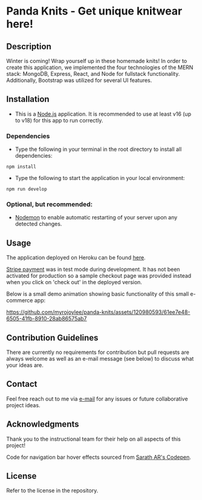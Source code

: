 # Panda Knits - Get unique knitwear here!

## Description

Winter is coming! Wrap yourself up in these homemade knits! In order to create this application, we implemented the four technologies of the MERN stack: MongoDB, Express, React, and Node for fullstack functionality. Additionally, Bootstrap was utilized for several UI features.

## Installation

- This is a [Node.js](https://nodejs.org/en) application. It is recommended to use at least v16 (up to v18) for this app to run correctly.

### Dependencies

- Type the following in your terminal in the root directory to install all dependencies:

`npm install`

- Type the following to start the application in your local environment:

`npm run develop`

### Optional, but recommended:

- [Nodemon](https://nodemon.io/) to enable automatic restarting of your server upon any detected changes.

## Usage

The application deployed on Heroku can be found [here](https://panda-knits-847b929e7885.herokuapp.com/).

[Stripe payment](https://stripe.com/docs/development) was in test mode during development. It has not been activated for production so a sample checkout page was provided instead when you click on 'check out' in the deployed version.

Below is a small demo animation showing basic functionality of this small e-commerce app:

https://github.com/myrojoylee/panda-knits/assets/120980593/61ee7e48-6505-41fb-8910-28ab86575ab7

## Contribution Guidelines

There are currently no requirements for contribution but pull requests are always welcome as well as an e-mail message (see below) to discuss what your ideas are.

## Contact

Feel free reach out to me via [e-mail](mailto:myro.joy.olida.092282@gmail.com) for any issues or future collaborative project ideas.

## Acknowledgments

Thank you to the instructional team for their help on all aspects of this project!

Code for navigation bar hover effects sourced from [Sarath AR's Codepen](https://codepen.io/sarath-ar/pen/MveqXe).

## License

Refer to the license in the repository.
